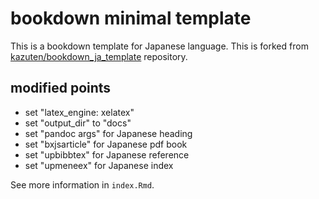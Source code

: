 # bookdown minimal template

This is a bookdown template for Japanese language. 
This is forked from  [kazuten/bookdown_ja_template](https://github.com/kazuten/bookdown_ja_template) repository. 


## modified points

- set "latex_engine: xelatex"
- set "output_dir" to "docs"
- set "pandoc args" for Japanese heading
- set "bxjsarticle" for Japanese pdf book
- set "upbibbtex" for Japanese reference
- set "upmeneex" for Japanese index

See more information in `index.Rmd`.
